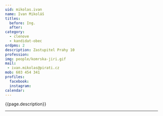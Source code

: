 ```yaml
---
uid: mikolas.ivan
name: Ivan Mikoláš
titles:
  before: Ing.
  after:
category:
  - clenove
  - kandidat-obec 
ordpms: 2
description: Zastupitel Prahy 10
profession: 
img: people/komrska-jiri.gif
mail:
 - ivan.mikolas@pirati.cz
mob: 603 454 341
profiles:
  facebook: 
  instagram: 
calendar: 
---
```


{{page.description}}



---
